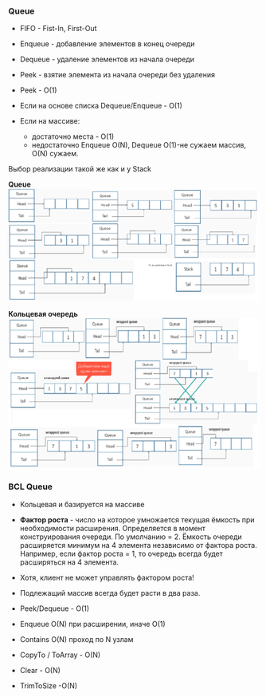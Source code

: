 ### Queue
- FIFO - Fist-In, First-Out
- Enqueue - добавление элементов в конец очереди
- Dequeue - удаление элементов из начала очереди
- Peek - взятие элемента из начала очереди без удаления

- Peek - O(1)
- Если на основе списка Dequeue/Enqueue - O(1)
- Если на массиве:
  - достаточно места - О(1)
  - недостаточно Enqueue O(N), Dequeue O(1)-не сужаем массив, O(N) сужаем.

Выбор реализации такой же как и у Stack

**Queue**
![Queue](Images/Queue.png)

**Кольцевая очередь**
![CircularQueue](Images/CircularQueue.png)

### BCL Queue
- Кольцевая и базируется на массиве
- **Фактор роста** - число на которое умножается текущая ёмкость при необходимости расширения. Определяется в момент конструирования очереди. По умолчанию = 2. Ёмкость очереди расширяется минимум на 4 элемента независимо от фактора роста. Например, если фактор роста = 1, то очередь всегда будет расширяться на 4 элемента.
- Хотя, клиент не может управлять фактором роста!
- Подлежащий массив всегда будет расти в два раза.

- Peek/Dequeue - O(1)
- Enqueue O(N) при расширении, иначе O(1)
- Contains O(N) проход по N узлам
- CopyTo / ToArray - O(N)
- Clear - O(N)
- TrimToSize -O(N)